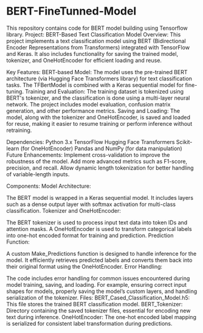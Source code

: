 # BERT-FineTunned-Model
This repository contains code for BERT model building using Tensorflow library.
Project: BERT-Based Text Classification Model
Overview:
This project implements a text classification model using BERT (Bidirectional Encoder Representations from Transformers) integrated with TensorFlow and Keras. It also includes functionality for saving the trained model, tokenizer, and OneHotEncoder for efficient loading and reuse.

Key Features:
BERT-based Model: The model uses the pre-trained BERT architecture (via Hugging Face Transformers library) for text classification tasks. The TFBertModel is combined with a Keras sequential model for fine-tuning.
Training and Evaluation: The training dataset is tokenized using BERT's tokenizer, and the classification is done using a multi-layer neural network. The project includes model evaluation, confusion matrix generation, and other performance metrics.
Saving and Loading: The model, along with the tokenizer and OneHotEncoder, is saved and loaded for reuse, making it easier to resume training or perform inference without retraining.

Dependencies:
Python 3.x
TensorFlow
Hugging Face Transformers
Scikit-learn (for OneHotEncoder)
Pandas and NumPy (for data manipulation)
Future Enhancements:
Implement cross-validation to improve the robustness of the model.
Add more advanced metrics such as F1-score, precision, and recall.
Allow dynamic length tokenization for better handling of variable-length inputs.

Components:
Model Architecture:

The BERT model is wrapped in a Keras sequential model. It includes layers such as a dense output layer with softmax activation for multi-class classification.
Tokenizer and OneHotEncoder:

The BERT tokenizer is used to process input text data into token IDs and attention masks.
A OneHotEncoder is used to transform categorical labels into one-hot encoded format for training and prediction.
Prediction Function:

A custom Make_Predictions function is designed to handle inference for the model. It efficiently retrieves predicted labels and converts them back into their original format using the OneHotEncoder.
Error Handling:

The code includes error handling for common issues encountered during model training, saving, and loading. For example, ensuring correct input shapes for models, properly saving the model’s custom layers, and handling serialization of the tokenizer.
Files:
BERT_Cased_Classification_Model.h5: This file stores the trained BERT classification model.
BERT_Tokenizer: Directory containing the saved tokenizer files, essential for encoding new text during inference.
OneHotEncoder: The one-hot encoded label mapping is serialized for consistent label transformation during predictions.
